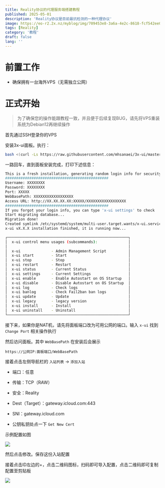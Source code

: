 ```yaml
---
title: Reality协议的代理服务端搭建教程
published: 2025-05-01
description: 'Reality协议是目前最抗检测的一种代理协议'
image: https://eo-r2.2x.nz/myblog/img/709453e8-3a6a-4e2c-8618-fcf542ee0d37.webp
tags: [Reality]
category: '教程'
draft: false 
lang: ''
---
```


# 前置工作

- 确保拥有一台海外VPS（无需独立公网）

# 正式开始

> 为了确保您的操作能跟教程一致，并且便于后续复现BUG，请先将VPS重装系统为Debian12再继续操作

首先通过SSH登录你的VPS

安装3x-ui面板。执行：

```bash
bash <(curl -Ls https://raw.githubusercontent.com/mhsanaei/3x-ui/master/install.sh)
```

一路回车，直到面板安装完成，打印下述信息：

```bash
This is a fresh installation, generating random login info for security concerns:
###############################################
Username: XXXXXXXX
Password: XXXXXXXX
Port: XXXXX
WebBasePath: XXXXXXXXXXXXXXXXXX
Access URL: http://XX.XX.XX.XX:XXXXX/XXXXXXXXXXXXXXXXXX
###############################################
If you forgot your login info, you can type 'x-ui settings' to check
Start migrating database...
Migration done!
Created symlink /etc/systemd/system/multi-user.target.wants/x-ui.service → /etc/systemd/system/x-ui.service.
x-ui vX.X.X installation finished, it is running now...

┌───────────────────────────────────────────────────────┐
│  x-ui control menu usages (subcommands):              │
│                                                       │
│  x-ui              - Admin Management Script          │
│  x-ui start        - Start                            │
│  x-ui stop         - Stop                             │
│  x-ui restart      - Restart                          │
│  x-ui status       - Current Status                   │
│  x-ui settings     - Current Settings                 │
│  x-ui enable       - Enable Autostart on OS Startup   │
│  x-ui disable      - Disable Autostart on OS Startup  │
│  x-ui log          - Check logs                       │
│  x-ui banlog       - Check Fail2ban ban logs          │
│  x-ui update       - Update                           │
│  x-ui legacy       - legacy version                   │
│  x-ui install      - Install                          │
│  x-ui uninstall    - Uninstall                        │
└───────────────────────────────────────────────────────┘
```

接下来，如果你是NAT机，请先将面板端口改为可用公网的端口。输入 `x-ui` 找到 `Change Port` 相关操作执行

然后访问面板。其中 `WebBasePath` 在安装后会展示

```url
https://公网IP:面板端口/WebBasePath
```

接着点击左侧导航栏的 `入站列表` -> `添加入站` 

- 端口：任意

- 传输：TCP（RAW）

- 安全：Reality

- Dest（Target）：gateway.icloud.com:443

- SNI：gateway.icloud.com

- 公钥私钥处点一下 `Get New Cert`

示例配置如图

![](https://eo-r2.2x.nz/myblog/img/bea44337-b899-4b11-a314-4c67b6ec3f51.webp)

然后点击修改。保存这份入站配置

接着点击ID左边的+，点击二维码图标，扫码即可导入配置，点击二维码即可复制配置至剪贴板

![](https://eo-r2.2x.nz/myblog/img/ab538d71-351c-4e3d-aebf-d5b0c32fd4ac.webp)
